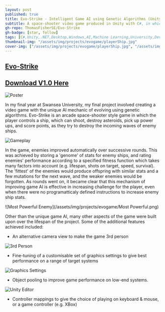 ```yaml
---
layout: post
published: true
title: Evo-Strike - Intelligent Game AI using Genetic Algorithms (Unity, C#)
subtitle: A space-shooter video game produced in Unity with C#, in which the enemy AI evolves using a genetic algorithm.
gh-repo: ThomasFisherSE/Evo-Strike
gh-badge: [star, follow]
tags: [C#,Unity,.NET,Desktop,Windows,AI,Machine Learning,University,Development,Projects]
thumbnail-img: "/assets/img/projects/evogame/playerShip.jpg"
cover-img: ["/assets/img/projects/evogame/playerShip.jpg", "/assets/img/projects/evogame/3rdPerson.jpg", "/assets/img/projects/evogame/Gameplay.png"]
---
```


## [Evo-Strike](https://github.com/ThomasFisherSE/Evo-Strike)

## [Download V1.0 Here](https://github.com/ThomasFisherSE/Evo-Strike/releases/tag/v1.0.0)

![Poster](/assets/img/projects/evogame/t_fisher_poster.png)

In my final year at Swansea University, my final project involved creating a video game with the unique AI mechanic of evolving using genetic algorithms.
Evo-Strike is an arcade space-shooter style game in which the player controls a ship, which can shoot, destroy asteroids, pick up power ups, and score points, as they try to destroy the incoming waves of enemy ships.

![Gameplay](/assets/img/projects/evogame/Gameplay.png)

In the game, enemies improved automatically over successive rounds. This was achieved by storing a 'genome' of stats for enemy ships, and rating enemies' performance according to a specified fitness function which takes many factors into account (e.g. lifespan, shots on target, speed, survival). The 'fittest' of the enemies would produce offspring with similar stats and a few mutations for the next wave, and the weaker enemies would be forgotten.
As rounds went on, it became clear that this mechanism of improving game AI is effective in increasing challenge for the player, even when there were no programatticaly defined instructions to increase enemy ship stats.

![Most Powerful Enemy](/assets/img/projects/evogame/Most Powerful.png)

Other than the unique game AI, many other aspects of the game were built upon over the lifespan of the project. Some of the additional features achieved included:
- An alternative camera view to make the game 3rd person

![3rd Person](/assets/img/projects/evogame/3rdPerson.jpg)

- Fine-tuning of a customisable set of graphics settings to give best performance on a range of target systems

![Graphics Settings](/assets/img/projects/evogame/Launcher.PNG)

- Object pooling to improve game performance on low-end systems.

![Unity Editor](/assets/img/projects/evogame/enemySpawnChosen.png)

- Controller mappings to give the choice of playing on keyboard & mouse, or a game controller (e.g. XBox)